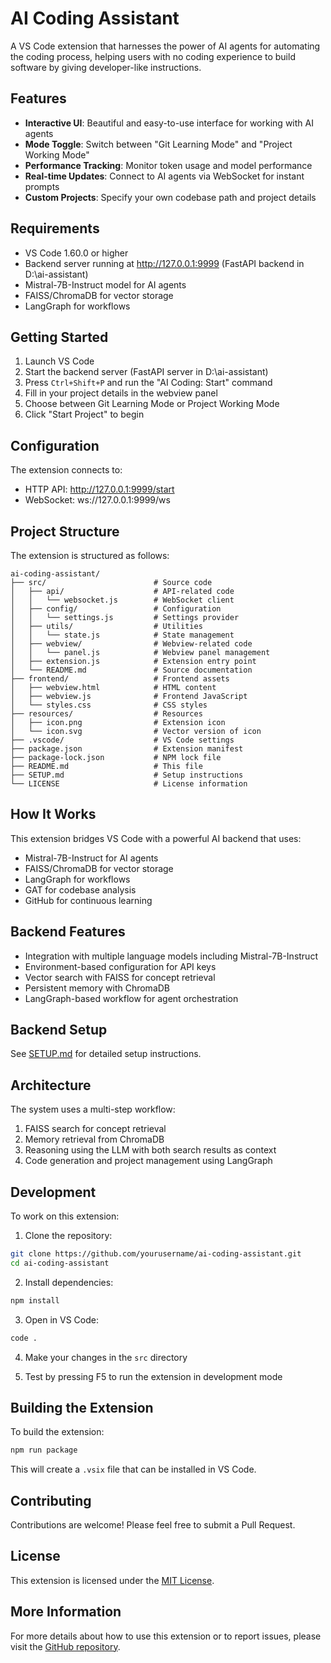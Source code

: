 # AI Coding Assistant

A VS Code extension that harnesses the power of AI agents for automating the coding process, helping users with no coding experience to build software by giving developer-like instructions.

## Features

- **Interactive UI**: Beautiful and easy-to-use interface for working with AI agents
- **Mode Toggle**: Switch between "Git Learning Mode" and "Project Working Mode"
- **Performance Tracking**: Monitor token usage and model performance
- **Real-time Updates**: Connect to AI agents via WebSocket for instant prompts
- **Custom Projects**: Specify your own codebase path and project details

## Requirements

- VS Code 1.60.0 or higher
- Backend server running at http://127.0.0.1:9999 (FastAPI backend in D:\ai-assistant)
- Mistral-7B-Instruct model for AI agents
- FAISS/ChromaDB for vector storage
- LangGraph for workflows

## Getting Started

1. Launch VS Code
2. Start the backend server (FastAPI server in D:\ai-assistant)
3. Press `Ctrl+Shift+P` and run the "AI Coding: Start" command
4. Fill in your project details in the webview panel
5. Choose between Git Learning Mode or Project Working Mode
6. Click "Start Project" to begin

## Configuration

The extension connects to:
- HTTP API: http://127.0.0.1:9999/start
- WebSocket: ws://127.0.0.1:9999/ws

## Project Structure

The extension is structured as follows:

```
ai-coding-assistant/
├── src/                        # Source code
│   ├── api/                    # API-related code
│   │   └── websocket.js        # WebSocket client
│   ├── config/                 # Configuration
│   │   └── settings.js         # Settings provider
│   ├── utils/                  # Utilities
│   │   └── state.js            # State management
│   ├── webview/                # Webview-related code
│   │   └── panel.js            # Webview panel management
│   ├── extension.js            # Extension entry point
│   └── README.md               # Source documentation
├── frontend/                   # Frontend assets
│   ├── webview.html            # HTML content
│   ├── webview.js              # Frontend JavaScript
│   └── styles.css              # CSS styles
├── resources/                  # Resources
│   ├── icon.png                # Extension icon
│   └── icon.svg                # Vector version of icon
├── .vscode/                    # VS Code settings
├── package.json                # Extension manifest
├── package-lock.json           # NPM lock file
├── README.md                   # This file
├── SETUP.md                    # Setup instructions
└── LICENSE                     # License information
```

## How It Works

This extension bridges VS Code with a powerful AI backend that uses:
- Mistral-7B-Instruct for AI agents
- FAISS/ChromaDB for vector storage
- LangGraph for workflows
- GAT for codebase analysis
- GitHub for continuous learning

## Backend Features

- Integration with multiple language models including Mistral-7B-Instruct
- Environment-based configuration for API keys
- Vector search with FAISS for concept retrieval
- Persistent memory with ChromaDB
- LangGraph-based workflow for agent orchestration

## Backend Setup

See [SETUP.md](SETUP.md) for detailed setup instructions.

## Architecture

The system uses a multi-step workflow:
1. FAISS search for concept retrieval
2. Memory retrieval from ChromaDB
3. Reasoning using the LLM with both search results as context
4. Code generation and project management using LangGraph

## Development

To work on this extension:

1. Clone the repository:
```bash
git clone https://github.com/yourusername/ai-coding-assistant.git
cd ai-coding-assistant
```

2. Install dependencies:
```bash
npm install
```

3. Open in VS Code:
```bash
code .
```

4. Make your changes in the `src` directory

5. Test by pressing F5 to run the extension in development mode

## Building the Extension

To build the extension:

```bash
npm run package
```

This will create a `.vsix` file that can be installed in VS Code.

## Contributing

Contributions are welcome! Please feel free to submit a Pull Request.

## License

This extension is licensed under the [MIT License](LICENSE).

## More Information

For more details about how to use this extension or to report issues, please visit the [GitHub repository](https://github.com/flyingnin/ai-coding-assistant).
